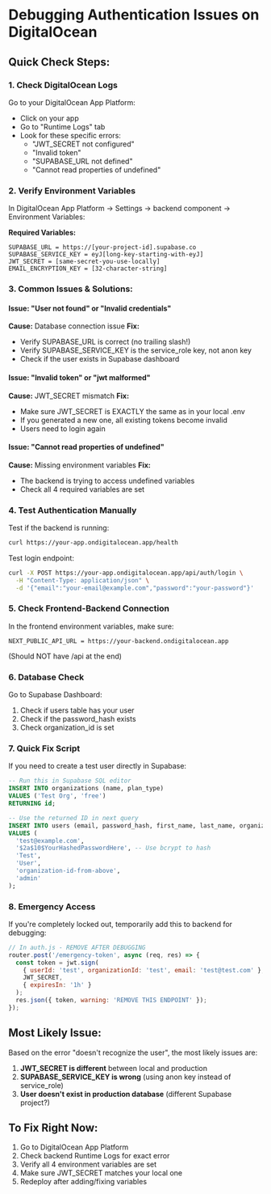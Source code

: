 # Debugging Authentication Issues on DigitalOcean

## Quick Check Steps:

### 1. Check DigitalOcean Logs
Go to your DigitalOcean App Platform:
- Click on your app
- Go to "Runtime Logs" tab
- Look for these specific errors:
  - "JWT_SECRET not configured"
  - "Invalid token"
  - "SUPABASE_URL not defined"
  - "Cannot read properties of undefined"

### 2. Verify Environment Variables
In DigitalOcean App Platform → Settings → backend component → Environment Variables:

**Required Variables:**
```
SUPABASE_URL = https://[your-project-id].supabase.co
SUPABASE_SERVICE_KEY = eyJ[long-key-starting-with-eyJ]
JWT_SECRET = [same-secret-you-use-locally]
EMAIL_ENCRYPTION_KEY = [32-character-string]
```

### 3. Common Issues & Solutions:

#### Issue: "User not found" or "Invalid credentials"
**Cause:** Database connection issue
**Fix:** 
- Verify SUPABASE_URL is correct (no trailing slash!)
- Verify SUPABASE_SERVICE_KEY is the service_role key, not anon key
- Check if the user exists in Supabase dashboard

#### Issue: "Invalid token" or "jwt malformed"
**Cause:** JWT_SECRET mismatch
**Fix:**
- Make sure JWT_SECRET is EXACTLY the same as in your local .env
- If you generated a new one, all existing tokens become invalid
- Users need to login again

#### Issue: "Cannot read properties of undefined"
**Cause:** Missing environment variables
**Fix:**
- The backend is trying to access undefined variables
- Check all 4 required variables are set

### 4. Test Authentication Manually

Test if the backend is running:
```bash
curl https://your-app.ondigitalocean.app/health
```

Test login endpoint:
```bash
curl -X POST https://your-app.ondigitalocean.app/api/auth/login \
  -H "Content-Type: application/json" \
  -d '{"email":"your-email@example.com","password":"your-password"}'
```

### 5. Check Frontend-Backend Connection

In the frontend environment variables, make sure:
```
NEXT_PUBLIC_API_URL = https://your-backend.ondigitalocean.app
```
(Should NOT have /api at the end)

### 6. Database Check

Go to Supabase Dashboard:
1. Check if users table has your user
2. Check if the password_hash exists
3. Check organization_id is set

### 7. Quick Fix Script

If you need to create a test user directly in Supabase:

```sql
-- Run this in Supabase SQL editor
INSERT INTO organizations (name, plan_type) 
VALUES ('Test Org', 'free') 
RETURNING id;

-- Use the returned ID in next query
INSERT INTO users (email, password_hash, first_name, last_name, organization_id, role)
VALUES (
  'test@example.com',
  '$2a$10$YourHashedPasswordHere', -- Use bcrypt to hash
  'Test',
  'User',
  'organization-id-from-above',
  'admin'
);
```

### 8. Emergency Access

If you're completely locked out, temporarily add this to backend for debugging:

```javascript
// In auth.js - REMOVE AFTER DEBUGGING
router.post('/emergency-token', async (req, res) => {
  const token = jwt.sign(
    { userId: 'test', organizationId: 'test', email: 'test@test.com' },
    JWT_SECRET,
    { expiresIn: '1h' }
  );
  res.json({ token, warning: 'REMOVE THIS ENDPOINT' });
});
```

## Most Likely Issue:

Based on the error "doesn't recognize the user", the most likely issues are:

1. **JWT_SECRET is different** between local and production
2. **SUPABASE_SERVICE_KEY is wrong** (using anon key instead of service_role)
3. **User doesn't exist in production database** (different Supabase project?)

## To Fix Right Now:

1. Go to DigitalOcean App Platform
2. Check backend Runtime Logs for exact error
3. Verify all 4 environment variables are set
4. Make sure JWT_SECRET matches your local one
5. Redeploy after adding/fixing variables